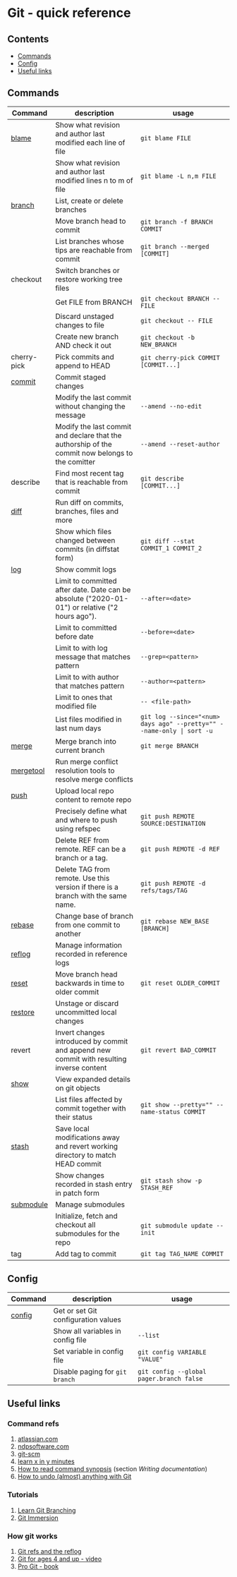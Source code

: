# Git - quick reference

## Contents
- [Commands](#commands)
- [Config](#config)
- [Useful links](#useful-links)

## Commands
| Command | description | usage |
| ------------| ----------- | --------- |
|[blame](https://www.atlassian.com/git/tutorials/inspecting-a-repository/git-blame)|Show what revision and author last modified each line of file|`git blame FILE`|
||Show what revision and author last modified lines n to m of file|`git blame -L n,m FILE`|
|[branch](https://www.atlassian.com/git/tutorials/using-branches)|List, create or delete branches||
||Move branch head to commit|`git branch -f BRANCH COMMIT`|
||List branches whose tips are reachable from commit|`git branch --merged [COMMIT]`|
|checkout|Switch branches or restore working tree files||
||Get FILE from BRANCH|`git checkout BRANCH -- FILE`|
||Discard unstaged changes to file|`git checkout -- FILE`|
||Create new branch AND check it out|`git checkout -b NEW_BRANCH`|
|cherry-pick|Pick commits and append to HEAD|`git cherry-pick COMMIT [COMMIT...]`|
|[commit](https://www.atlassian.com/git/tutorials/saving-changes/git-commit)|Commit staged changes||
||Modify the last commit without changing the message|`--amend --no-edit`|
||Modify the last commit and declare that the authorship of the commit now belongs to the comitter|`--amend --reset-author`|
|describe|Find most recent tag that is reachable from commit|`git describe [COMMIT...]`|
|[diff](https://www.atlassian.com/git/tutorials/saving-changes/git-diff)|Run diff on commits, branches, files and more||
||Show which files changed between commits (in diffstat form)|`git diff --stat COMMIT_1 COMMIT_2`|
|[log](https://www.atlassian.com/git/tutorials/git-log#filtering-the-commit-history)|Show commit logs||
||Limit to committed after date. Date can be absolute ("2020-01-01") or relative ("2 hours ago").|`--after=<date>`|
||Limit to committed before date|`--before=<date>`|
||Limit to with log message that matches pattern|`--grep=<pattern>`|
||Limit to with author that matches pattern|`--author=<pattern>`|
||Limit to ones that modified file|`-- <file-path>`|
||List files modified in last num days|`git log --since="<num> days ago" --pretty="" --name-only \| sort -u`|
|[merge](https://www.atlassian.com/git/tutorials/using-branches/git-merge)|Merge branch into current branch|`git merge BRANCH`|
|[mergetool](https://git-scm.com/docs/git-mergetool)|Run merge conflict resolution tools to resolve merge conflicts|
|[push](https://www.atlassian.com/git/tutorials/syncing/git-push)|Upload local repo content to remote repo||
||Precisely define what and where to push using refspec|`git push REMOTE SOURCE:DESTINATION`|
||Delete REF from remote. REF can be a branch or a tag.|`git push REMOTE -d REF`|
||Delete TAG from remote. Use this version if there is a branch with the same name.|`git push REMOTE -d refs/tags/TAG`|
|[rebase](https://www.atlassian.com/git/tutorials/rewriting-history/git-rebase)|Change base of branch from one commit to another|`git rebase NEW_BASE [BRANCH]`|
|[reflog](https://git-scm.com/docs/git-reflog)|Manage information recorded in reference logs||
|[reset](https://www.atlassian.com/git/tutorials/undoing-changes/git-reset)|Move branch head backwards in time to older commit|`git reset OLDER_COMMIT`|
|[restore](https://www.git-tower.com/learn/git/commands/git-restore)|Unstage or discard uncommitted local changes||
|revert|Invert changes introduced by commit and append new commit with resulting inverse content|`git revert BAD_COMMIT`|
|[show](https://www.atlassian.com/git/tutorials/git-show)|View expanded details on git objects||
||List files affected by commit together with their status|`git show --pretty="" --name-status COMMIT`|
|[stash](https://www.atlassian.com/git/tutorials/saving-changes/git-stash)| Save local modifications away and revert working directory to match HEAD commit||
||Show changes recorded in stash entry in patch form|`git stash show -p STASH_REF`|
|[submodule](https://git-scm.com/docs/git-submodule)|Manage submodules||
||Initialize, fetch and checkout all submodules for the repo|`git submodule update --init`|
|tag|Add tag to commit|`git tag TAG_NAME COMMIT`|

## Config
| Command | description | usage |
| ------------| ----------- | --------- |
|[config](https://www.atlassian.com/git/tutorials/setting-up-a-repository/git-config)|Get or set Git configuration values||
||Show all variables in config file |`--list`|q
||Set variable in config file |`git config VARIABLE "VALUE"`|
||Disable paging for `git branch`|`git config --global pager.branch false`|

## Useful links
### Command refs
1. [atlassian.com](https://www.atlassian.com/git)
2. [ndpsoftware.com](https://ndpsoftware.com/git-cheatsheet.html)
3. [git-scm](https://git-scm.com/docs)
4. [learn x in y minutes](https://learnxinyminutes.com/docs/git/)
5. [How to read command synopsis](https://github.com/git/git/blob/master/Documentation/CodingGuidelines) (section *Writing documentation*)
6. [How to undo (almost) anything with Git](https://github.blog/2015-06-08-how-to-undo-almost-anything-with-git/)

### Tutorials
1. [Learn Git Branching](https://learngitbranching.js.org/)
2. [Git Immersion](https://gitimmersion.com/lab_01.html)

### How git works
1. [Git refs and the reflog](https://www.atlassian.com/git/tutorials/refs-and-the-reflog)
1. [Git for ages 4 and up - video](https://www.youtube.com/watch?v=1ffBJ4sVUb4)
2. [Pro Git - book](https://www.git-scm.com/book/en/v2)
